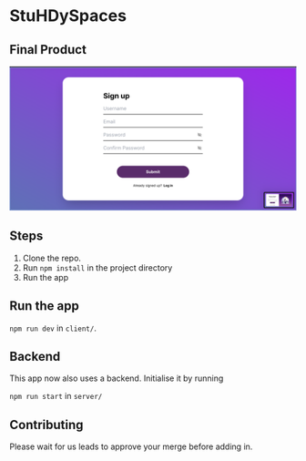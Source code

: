 # StuHDySpaces

## Final Product
![register-page](./final-product-images/register-page.png)

## Steps

1. Clone the repo.
2. Run `npm install` in the project directory
3. Run the app

## Run the app

`npm run dev` in `client/`.

## Backend 

This app now also uses a backend. Initialise it by running

`npm run start` in `server/`

## Contributing

Please wait for us leads to approve your merge before adding in.

